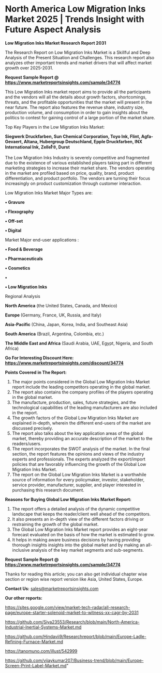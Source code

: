 # North America Low Migration Inks Market 2025 | Trends Insight with Future Aspect Analysis

<strong>Low Migration Inks Market Research Report 2031</strong>

The Research Report on Low Migration Inks Market is a Skillful and Deep Analysis of the Present Situation and Challenges. This research report also analyzes other important trends and market drivers that will affect market growth over 2025-2031.

<strong>Request Sample Report @ <a href=https://www.marketreportsinsights.com/sample/34774>https://www.marketreportsinsights.com/sample/34774</a></strong>

This Low Migration Inks market report aims to provide all the participants and the vendors will all the details about growth factors, shortcomings, threats, and the profitable opportunities that the market will present in the near future. The report also features the revenue share, industry size, production volume, and consumption in order to gain insights about the politics to contest for gaining control of a large portion of the market share.

Top Key Players in the Low Migration Inks Market:

<strong>Siegwerk Druckfarben, Sun Chemical Corporation, Toyo Ink, Flint, Agfa-Gevaert, Altana, Hubergroup Deutschland, Epple Druckfarben, INX International Ink, Zellerᩧꖊ, Durst</strong>

The Low Migration Inks Industry is severely competitive and fragmented due to the existence of various established players taking part in different marketing strategies to increase their market share. The vendors operating in the market are profiled based on price, quality, brand, product differentiation, and product portfolio. The vendors are turning their focus increasingly on product customization through customer interaction.

Low Migration Inks Market Major Types are:

<strong>•  Gravure

•  Flexography

•  Off-set

•  Digital</strong>

Market Major end-user applications :

<strong>•  Food & Beverage

•  Pharmaceuticals

•  Cosmetics

•  

•  Low Migration Inks</strong>

Regional Analysis

</u><strong><b>North America</b></strong> (the United States, Canada, and Mexico)

<strong><b>Europe </b></strong>(Germany, France, UK, Russia, and Italy)

<strong><b>Asia-Pacific</b></strong> (China, Japan, Korea, India, and Southeast Asia)

<strong><b>South America</b></strong> (Brazil, Argentina, Colombia, etc.)

<strong><b>The Middle East and Africa</b></strong> (Saudi Arabia, UAE, Egypt, Nigeria, and South Africa)

<strong>Go For Interesting Discount Here: <a href=https://www.marketreportsinsights.com/discount/34774>https://www.marketreportsinsights.com/discount/34774</a></strong>

<strong>Points Covered in The Report:</strong>
<ol>
  <li>The major points considered in the Global Low Migration Inks Market report include the leading competitors operating in the global market.</li>
  <li>The report also contains the company profiles of the players operating in the global market.</li>
  <li>The manufacture, production, sales, future strategies, and the technological capabilities of the leading manufacturers are also included in the report.</li>
  <li>The growth factors of the Global Low Migration Inks Market are explained in-depth, wherein the different end-users of the market are discussed precisely.</li>
  <li>The report also talks about the key application areas of the global market, thereby providing an accurate description of the market to the readers/users.</li>
  <li>The report incorporates the SWOT analysis of the market. In the final section, the report features the opinions and views of the industry experts and professionals. The experts analyzed the export/import policies that are favorably influencing the growth of the Global Low Migration Inks Market.</li>
  <li>The report on the Global Low Migration Inks Market is a worthwhile source of information for every policymaker, investor, stakeholder, service provider, manufacturer, supplier, and player interested in purchasing this research document.</li>
</ol>
<strong>Reasons for Buying Global Low Migration Inks Market Report:</strong>

<ol>
  <li>The report offers a detailed analysis of the dynamic competitive landscape that keeps the reader/client well ahead of the competitors.</li>
  <li>It also presents an in-depth view of the different factors driving or restraining the growth of the global market.</li>
  <li>The Global Low Migration Inks Market report provides an eight-year forecast evaluated on the basis of how the market is estimated to grow.</li>
  <li>It helps in making aware business decisions by having providing thorough insights insights into the global market and by making an all-inclusive analysis of the key market segments and sub-segments.</li>
</ol>
<strong>Request Sample Report @ <a href=https://www.marketreportsinsights.com/sample/34774>https://www.marketreportsinsights.com/sample/34774</a></strong>


Thanks for reading this article; you can also get individual chapter wise section or region wise report version like Asia, United States, Europe.

<strong>Contact Us:</strong>
sales@marketreportsinsights.com

<strong>Our other reports:</strong>

<a href=https://sites.google.com/view/market-tech-radar/all-research-page/europe-starter-solenoid-market-to-witness-xx-cagr-by-2031>https://sites.google.com/view/market-tech-radar/all-research-page/europe-starter-solenoid-market-to-witness-xx-cagr-by-2031</a>

<a href=https://github.com/Siya23553/Research/blob/main/North-America-Industrial-Inertial-Systems-Market.md>https://github.com/Siya23553/Research/blob/main/North-America-Industrial-Inertial-Systems-Market.md</a>

<a href=https://github.com/Hindavii9/Researchreport/blob/main/Europe-Ladle-Refining-Furnace-Market.md>https://github.com/Hindavii9/Researchreport/blob/main/Europe-Ladle-Refining-Furnace-Market.md</a>

<a href=https://tanomuno.com/illust/542999>https://tanomuno.com/illust/542999</a>

<a href=https://github.com/vijaykumar207/Business-trend/blob/main/Europe-Screen-Print-Label-Market.md>https://github.com/vijaykumar207/Business-trend/blob/main/Europe-Screen-Print-Label-Market.md</a>"
